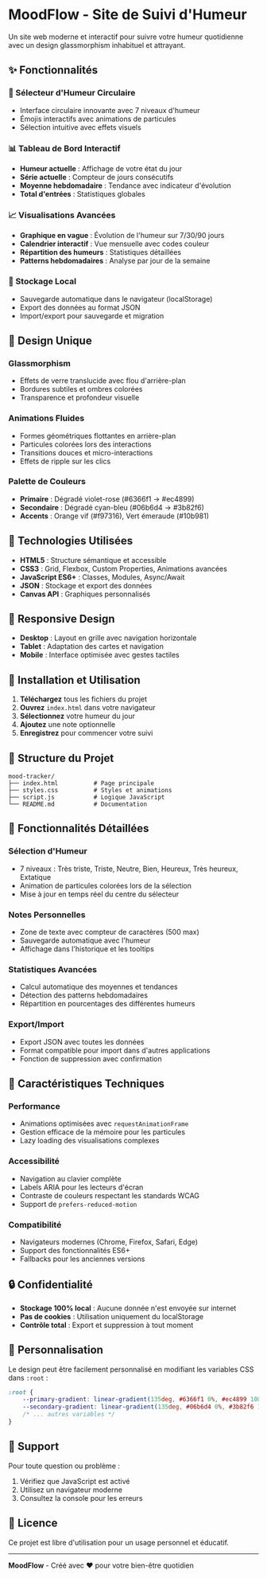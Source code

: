 # MoodFlow - Site de Suivi d'Humeur

Un site web moderne et interactif pour suivre votre humeur quotidienne avec un design glassmorphism inhabituel et attrayant.

## ✨ Fonctionnalités

### 🎯 Sélecteur d'Humeur Circulaire
- Interface circulaire innovante avec 7 niveaux d'humeur
- Émojis interactifs avec animations de particules
- Sélection intuitive avec effets visuels

### 📊 Tableau de Bord Interactif
- **Humeur actuelle** : Affichage de votre état du jour
- **Série actuelle** : Compteur de jours consécutifs
- **Moyenne hebdomadaire** : Tendance avec indicateur d'évolution
- **Total d'entrées** : Statistiques globales

### 📈 Visualisations Avancées
- **Graphique en vague** : Évolution de l'humeur sur 7/30/90 jours
- **Calendrier interactif** : Vue mensuelle avec codes couleur
- **Répartition des humeurs** : Statistiques détaillées
- **Patterns hebdomadaires** : Analyse par jour de la semaine

### 💾 Stockage Local
- Sauvegarde automatique dans le navigateur (localStorage)
- Export des données au format JSON
- Import/export pour sauvegarde et migration

## 🎨 Design Unique

### Glassmorphism
- Effets de verre translucide avec flou d'arrière-plan
- Bordures subtiles et ombres colorées
- Transparence et profondeur visuelle

### Animations Fluides
- Formes géométriques flottantes en arrière-plan
- Particules colorées lors des interactions
- Transitions douces et micro-interactions
- Effets de ripple sur les clics

### Palette de Couleurs
- **Primaire** : Dégradé violet-rose (#6366f1 → #ec4899)
- **Secondaire** : Dégradé cyan-bleu (#06b6d4 → #3b82f6)
- **Accents** : Orange vif (#f97316), Vert émeraude (#10b981)

## 🚀 Technologies Utilisées

- **HTML5** : Structure sémantique et accessible
- **CSS3** : Grid, Flexbox, Custom Properties, Animations avancées
- **JavaScript ES6+** : Classes, Modules, Async/Await
- **JSON** : Stockage et export des données
- **Canvas API** : Graphiques personnalisés

## 📱 Responsive Design

- **Desktop** : Layout en grille avec navigation horizontale
- **Tablet** : Adaptation des cartes et navigation
- **Mobile** : Interface optimisée avec gestes tactiles

## 🔧 Installation et Utilisation

1. **Téléchargez** tous les fichiers du projet
2. **Ouvrez** `index.html` dans votre navigateur
3. **Sélectionnez** votre humeur du jour
4. **Ajoutez** une note optionnelle
5. **Enregistrez** pour commencer votre suivi

## 📁 Structure du Projet

```
mood-tracker/
├── index.html          # Page principale
├── styles.css          # Styles et animations
├── script.js           # Logique JavaScript
└── README.md           # Documentation
```

## 🎯 Fonctionnalités Détaillées

### Sélection d'Humeur
- 7 niveaux : Très triste, Triste, Neutre, Bien, Heureux, Très heureux, Extatique
- Animation de particules colorées lors de la sélection
- Mise à jour en temps réel du centre du sélecteur

### Notes Personnelles
- Zone de texte avec compteur de caractères (500 max)
- Sauvegarde automatique avec l'humeur
- Affichage dans l'historique et les tooltips

### Statistiques Avancées
- Calcul automatique des moyennes et tendances
- Détection des patterns hebdomadaires
- Répartition en pourcentages des différentes humeurs

### Export/Import
- Export JSON avec toutes les données
- Format compatible pour import dans d'autres applications
- Fonction de suppression avec confirmation

## 🌟 Caractéristiques Techniques

### Performance
- Animations optimisées avec `requestAnimationFrame`
- Gestion efficace de la mémoire pour les particules
- Lazy loading des visualisations complexes

### Accessibilité
- Navigation au clavier complète
- Labels ARIA pour les lecteurs d'écran
- Contraste de couleurs respectant les standards WCAG
- Support de `prefers-reduced-motion`

### Compatibilité
- Navigateurs modernes (Chrome, Firefox, Safari, Edge)
- Support des fonctionnalités ES6+
- Fallbacks pour les anciennes versions

## 🔒 Confidentialité

- **Stockage 100% local** : Aucune donnée n'est envoyée sur internet
- **Pas de cookies** : Utilisation uniquement du localStorage
- **Contrôle total** : Export et suppression à tout moment

## 🎨 Personnalisation

Le design peut être facilement personnalisé en modifiant les variables CSS dans `:root` :

```css
:root {
    --primary-gradient: linear-gradient(135deg, #6366f1 0%, #ec4899 100%);
    --secondary-gradient: linear-gradient(135deg, #06b6d4 0%, #3b82f6 100%);
    /* ... autres variables */
}
```

## 🐛 Support

Pour toute question ou problème :
1. Vérifiez que JavaScript est activé
2. Utilisez un navigateur moderne
3. Consultez la console pour les erreurs

## 📄 Licence

Ce projet est libre d'utilisation pour un usage personnel et éducatif.

---

**MoodFlow** - Créé avec ❤️ pour votre bien-être quotidien

